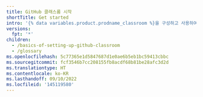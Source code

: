 ```yaml
---
title: GitHub 클래스룸 시작
shortTitle: Get started
intro: '{% data variables.product.prodname_classroom %}을 구성하고 사용하여 과정을 관리하는 방법을 알아봅니다.'
versions:
  fpt: '*'
children:
  - /basics-of-setting-up-github-classroom
  - /glossary
ms.openlocfilehash: 5c77365e1d5847687d1e0ae6b5eb1bc59413cbbc
ms.sourcegitcommit: fcf3546b7cc208155fb8acdf68b81be28afc3d2d
ms.translationtype: HT
ms.contentlocale: ko-KR
ms.lasthandoff: 09/10/2022
ms.locfileid: '145119580'
---
```


